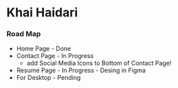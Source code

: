 # **Khai Haidari**

### **Road Map**

- Home Page - Done
- Contact Page - In Progress
  - add Social Media Icons to Bottom of Contact Page!
- Resume Page - In Progress - Desing in Figma
- For Desktop - Pending

